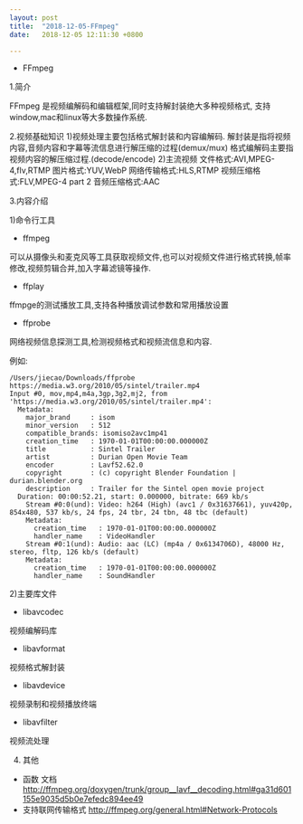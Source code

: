 ```yaml
---
layout: post
title:  "2018-12-05-FFmpeg"
date:   2018-12-05 12:11:30 +0800

---
```


* FFmpeg

1.简介

FFmpeg 是视频编解码和编辑框架,同时支持解封装绝大多种视频格式,
支持window,mac和linux等大多数操作系统.

2.视频基础知识
1)视频处理主要包括格式解封装和内容编解码.
解封装是指将视频内容,音频内容和字幕等流信息进行解压缩的过程(demux/mux)
格式编解码主要指视频内容的解压缩过程.(decode/encode)
2)主流视频
文件格式:AVI,MPEG-4,flv,RTMP
图片格式:YUV,WebP
网络传输格式:HLS,RTMP
视频压缩格式:FLV,MPEG-4 part 2
音频压缩格式:AAC

3.内容介绍

1)命令行工具
* ffmpeg

可以从摄像头和麦克风等工具获取视频文件,也可以对视频文件进行格式转换,帧率修改,视频剪辑合并,加入字幕滤镜等操作.
* ffplay

ffmpge的测试播放工具,支持各种播放调试参数和常用播放设置

* ffprobe

网络视频信息探测工具,检测视频格式和视频流信息和内容.

例如: 
```
/Users/jiecao/Downloads/ffprobe https://media.w3.org/2010/05/sintel/trailer.mp4
Input #0, mov,mp4,m4a,3gp,3g2,mj2, from 'https://media.w3.org/2010/05/sintel/trailer.mp4':
  Metadata:
    major_brand     : isom
    minor_version   : 512
    compatible_brands: isomiso2avc1mp41
    creation_time   : 1970-01-01T00:00:00.000000Z
    title           : Sintel Trailer
    artist          : Durian Open Movie Team
    encoder         : Lavf52.62.0
    copyright       : (c) copyright Blender Foundation | durian.blender.org
    description     : Trailer for the Sintel open movie project
  Duration: 00:00:52.21, start: 0.000000, bitrate: 669 kb/s
    Stream #0:0(und): Video: h264 (High) (avc1 / 0x31637661), yuv420p, 854x480, 537 kb/s, 24 fps, 24 tbr, 24 tbn, 48 tbc (default)
    Metadata:
      creation_time   : 1970-01-01T00:00:00.000000Z
      handler_name    : VideoHandler
    Stream #0:1(und): Audio: aac (LC) (mp4a / 0x6134706D), 48000 Hz, stereo, fltp, 126 kb/s (default)
    Metadata:
      creation_time   : 1970-01-01T00:00:00.000000Z
      handler_name    : SoundHandler
```

2)主要库文件

* libavcodec

视频编解码库

* libavformat

视频格式解封装

* libavdevice

视频录制和视频播放终端

* libavfilter

视频流处理

4. 其他
* 函数 文档
http://ffmpeg.org/doxygen/trunk/group__lavf__decoding.html#ga31d601155e9035d5b0e7efedc894ee49
* 支持联网传输格式
http://ffmpeg.org/general.html#Network-Protocols


